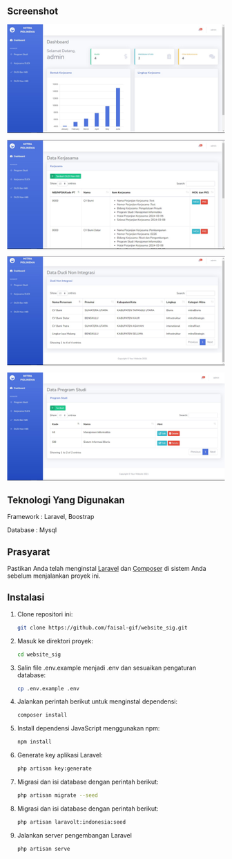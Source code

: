 ## Screenshot 

![Halaman Landing](img/dashboard.jpg)

![Halaman Landing](img/kerjasama.jpg)

![Halaman Landing](img/data_dudi.jpg)

![Halaman Landing](img/data_prodi.jpg)

## Teknologi Yang Digunakan 

Framework : Laravel, Boostrap

Database : Mysql

## Prasyarat

Pastikan Anda telah menginstal [Laravel](https://laravel.com/) dan [Composer](https://getcomposer.org/) di sistem Anda sebelum menjalankan proyek ini.

## Instalasi

1. Clone repositori ini:

   ```bash
   git clone https://github.com/faisal-gif/website_sig.git
   ```
   
2. Masuk ke direktori proyek:

   ```bash
   cd website_sig
   ```

3. Salin file .env.example menjadi .env dan sesuaikan pengaturan database:

   ```bash
   cp .env.example .env
   ```

4. Jalankan perintah berikut untuk menginstal dependensi:

   ```bash
   composer install
   ```

5. Install dependensi JavaScript menggunakan npm:

   ```bash
   npm install
   ```

6. Generate key aplikasi Laravel:

   ```bash
   php artisan key:generate
   ```

7. Migrasi dan isi database dengan perintah berikut:

   ```bash
   php artisan migrate --seed
   ```

7. Migrasi dan isi database dengan perintah berikut:

   ```bash
   php artisan laravolt:indonesia:seed
   ```  

8. Jalankan server pengembangan Laravel

   ```bash
   php artisan serve
   ```
